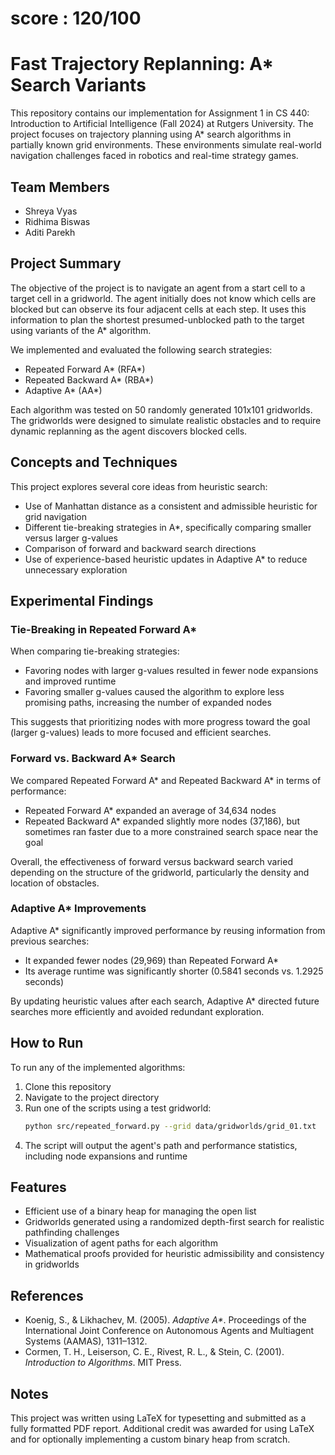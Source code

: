 # score : 120/100

# Fast Trajectory Replanning: A* Search Variants

This repository contains our implementation for Assignment 1 in CS 440: Introduction to Artificial Intelligence (Fall 2024) at Rutgers University. The project focuses on trajectory planning using A* search algorithms in partially known grid environments. These environments simulate real-world navigation challenges faced in robotics and real-time strategy games.

## Team Members

- Shreya Vyas 
- Ridhima Biswas 
- Aditi Parekh 

## Project Summary

The objective of the project is to navigate an agent from a start cell to a target cell in a gridworld. The agent initially does not know which cells are blocked but can observe its four adjacent cells at each step. It uses this information to plan the shortest presumed-unblocked path to the target using variants of the A* algorithm.

We implemented and evaluated the following search strategies:

- Repeated Forward A* (RFA*)
- Repeated Backward A* (RBA*)
- Adaptive A* (AA*)

Each algorithm was tested on 50 randomly generated 101x101 gridworlds. The gridworlds were designed to simulate realistic obstacles and to require dynamic replanning as the agent discovers blocked cells.

## Concepts and Techniques

This project explores several core ideas from heuristic search:

- Use of Manhattan distance as a consistent and admissible heuristic for grid navigation
- Different tie-breaking strategies in A*, specifically comparing smaller versus larger g-values
- Comparison of forward and backward search directions
- Use of experience-based heuristic updates in Adaptive A* to reduce unnecessary exploration

## Experimental Findings

### Tie-Breaking in Repeated Forward A*

When comparing tie-breaking strategies:

- Favoring nodes with larger g-values resulted in fewer node expansions and improved runtime
- Favoring smaller g-values caused the algorithm to explore less promising paths, increasing the number of expanded nodes

This suggests that prioritizing nodes with more progress toward the goal (larger g-values) leads to more focused and efficient searches.

### Forward vs. Backward A* Search

We compared Repeated Forward A* and Repeated Backward A* in terms of performance:

- Repeated Forward A* expanded an average of 34,634 nodes
- Repeated Backward A* expanded slightly more nodes (37,186), but sometimes ran faster due to a more constrained search space near the goal

Overall, the effectiveness of forward versus backward search varied depending on the structure of the gridworld, particularly the density and location of obstacles.

### Adaptive A* Improvements

Adaptive A* significantly improved performance by reusing information from previous searches:

- It expanded fewer nodes (29,969) than Repeated Forward A*
- Its average runtime was significantly shorter (0.5841 seconds vs. 1.2925 seconds)

By updating heuristic values after each search, Adaptive A* directed future searches more efficiently and avoided redundant exploration.

## How to Run

To run any of the implemented algorithms:

1. Clone this repository
2. Navigate to the project directory
3. Run one of the scripts using a test gridworld:
   ```bash
   python src/repeated_forward.py --grid data/gridworlds/grid_01.txt
4. The script will output the agent's path and performance statistics, including node expansions and runtime

## Features

- Efficient use of a binary heap for managing the open list  
- Gridworlds generated using a randomized depth-first search for realistic pathfinding challenges  
- Visualization of agent paths for each algorithm  
- Mathematical proofs provided for heuristic admissibility and consistency in gridworlds  

## References

- Koenig, S., & Likhachev, M. (2005). *Adaptive A\**. Proceedings of the International Joint Conference on Autonomous Agents and Multiagent Systems (AAMAS), 1311–1312.  
- Cormen, T. H., Leiserson, C. E., Rivest, R. L., & Stein, C. (2001). *Introduction to Algorithms*. MIT Press.  

## Notes

This project was written using LaTeX for typesetting and submitted as a fully formatted PDF report. Additional credit was awarded for using LaTeX and for optionally implementing a custom binary heap from scratch.
